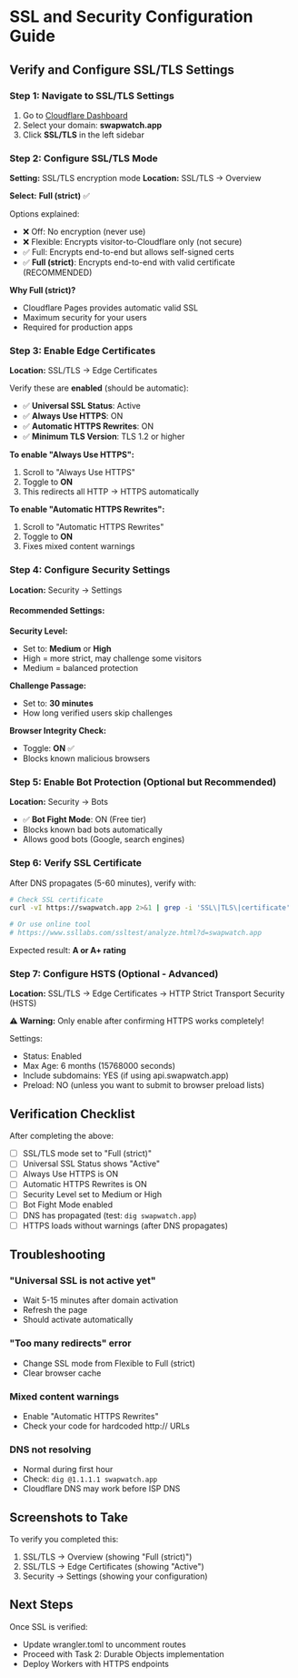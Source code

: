 # SSL and Security Configuration Guide

## Verify and Configure SSL/TLS Settings

### Step 1: Navigate to SSL/TLS Settings

1. Go to [Cloudflare Dashboard](https://dash.cloudflare.com)
2. Select your domain: **swapwatch.app**
3. Click **SSL/TLS** in the left sidebar

### Step 2: Configure SSL/TLS Mode

**Setting:** SSL/TLS encryption mode
**Location:** SSL/TLS → Overview

**Select:** **Full (strict)** ✅

Options explained:
- ❌ Off: No encryption (never use)
- ❌ Flexible: Encrypts visitor-to-Cloudflare only (not secure)
- ✅ Full: Encrypts end-to-end but allows self-signed certs
- ✅ **Full (strict)**: Encrypts end-to-end with valid certificate (RECOMMENDED)

**Why Full (strict)?**
- Cloudflare Pages provides automatic valid SSL
- Maximum security for your users
- Required for production apps

### Step 3: Enable Edge Certificates

**Location:** SSL/TLS → Edge Certificates

Verify these are **enabled** (should be automatic):
- ✅ **Universal SSL Status**: Active
- ✅ **Always Use HTTPS**: ON
- ✅ **Automatic HTTPS Rewrites**: ON
- ✅ **Minimum TLS Version**: TLS 1.2 or higher

**To enable "Always Use HTTPS":**
1. Scroll to "Always Use HTTPS"
2. Toggle to **ON**
3. This redirects all HTTP → HTTPS automatically

**To enable "Automatic HTTPS Rewrites":**
1. Scroll to "Automatic HTTPS Rewrites"
2. Toggle to **ON**
3. Fixes mixed content warnings

### Step 4: Configure Security Settings

**Location:** Security → Settings

#### Recommended Settings:

**Security Level:**
- Set to: **Medium** or **High**
- High = more strict, may challenge some visitors
- Medium = balanced protection

**Challenge Passage:**
- Set to: **30 minutes**
- How long verified users skip challenges

**Browser Integrity Check:**
- Toggle: **ON** ✅
- Blocks known malicious browsers

### Step 5: Enable Bot Protection (Optional but Recommended)

**Location:** Security → Bots

- ✅ **Bot Fight Mode**: ON (Free tier)
- Blocks known bad bots automatically
- Allows good bots (Google, search engines)

### Step 6: Verify SSL Certificate

After DNS propagates (5-60 minutes), verify with:

```bash
# Check SSL certificate
curl -vI https://swapwatch.app 2>&1 | grep -i 'SSL\|TLS\|certificate'

# Or use online tool
# https://www.ssllabs.com/ssltest/analyze.html?d=swapwatch.app
```

Expected result: **A or A+ rating**

### Step 7: Configure HSTS (Optional - Advanced)

**Location:** SSL/TLS → Edge Certificates → HTTP Strict Transport Security (HSTS)

⚠️ **Warning:** Only enable after confirming HTTPS works completely!

Settings:
- Status: Enabled
- Max Age: 6 months (15768000 seconds)
- Include subdomains: YES (if using api.swapwatch.app)
- Preload: NO (unless you want to submit to browser preload lists)

## Verification Checklist

After completing the above:

- [ ] SSL/TLS mode set to "Full (strict)"
- [ ] Universal SSL Status shows "Active"
- [ ] Always Use HTTPS is ON
- [ ] Automatic HTTPS Rewrites is ON
- [ ] Security Level set to Medium or High
- [ ] Bot Fight Mode enabled
- [ ] DNS has propagated (test: `dig swapwatch.app`)
- [ ] HTTPS loads without warnings (after DNS propagates)

## Troubleshooting

### "Universal SSL is not active yet"
- Wait 5-15 minutes after domain activation
- Refresh the page
- Should activate automatically

### "Too many redirects" error
- Change SSL mode from Flexible to Full (strict)
- Clear browser cache

### Mixed content warnings
- Enable "Automatic HTTPS Rewrites"
- Check your code for hardcoded http:// URLs

### DNS not resolving
- Normal during first hour
- Check: `dig @1.1.1.1 swapwatch.app`
- Cloudflare DNS may work before ISP DNS

## Screenshots to Take

To verify you completed this:
1. SSL/TLS → Overview (showing "Full (strict)")
2. SSL/TLS → Edge Certificates (showing "Active")
3. Security → Settings (showing your configuration)

## Next Steps

Once SSL is verified:
- Update wrangler.toml to uncomment routes
- Proceed with Task 2: Durable Objects implementation
- Deploy Workers with HTTPS endpoints